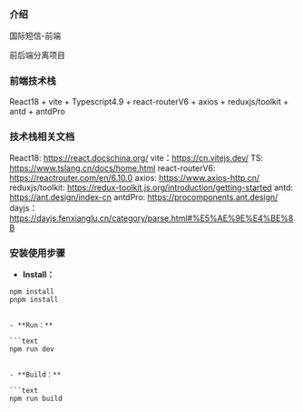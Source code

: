 ### 介绍

国际短信-前端

前后端分离项目

### 前端技术栈

React18 + vite + Typescript4.9 + react-routerV6 + axios + reduxjs/toolkit + antd + antdPro

### 技术栈相关文档

React18: https://react.docschina.org/
vite：https://cn.vitejs.dev/
TS: https://www.tslang.cn/docs/home.html
react-routerV6: https://reactrouter.com/en/6.10.0
axios: https://www.axios-http.cn/
reduxjs/toolkit: https://redux-toolkit.js.org/introduction/getting-started
antd: https://ant.design/index-cn
antdPro: https://procomponents.ant.design/
dayjs：https://dayjs.fenxianglu.cn/category/parse.html#%E5%AE%9E%E4%BE%8B

### 安装使用步骤

- **Install：**

```text
npm install
pnpm install


- **Run：**

```text
npm run dev


- **Build：**

```text
npm run build
